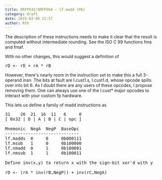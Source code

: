```yaml
---
title: ORFPX32/ORFPX64 - lf.madd (P6)
category: draft
date: 2015-03-06 21:57
author: Rth
---
```


The description of these instructions needs to make it clear that the result is computed without
intermediate rounding.  See the ISO C 99 functions fma and fmaf.

With no other changes, this would suggest a definition of

<pre>
rD <- rD + rA * rB
</pre>

However, there's nearly room in the instruction set to make this a full 3-operand insn.
The bits at fault are l.cust1.s, l.cust1.d, whose opcode spills over into bit 6.  As I doubt there
are any users of these opcodes, I propose removing them.  One can always use one of the l.cust*
major opcodes to interact with your custom fp hardware.

This lets us define a family of madd instructions as 

<pre>
31    26  21  16  11   6     0
[ 0x32 | D | A | B | C | opc ]

Mnemonic  NegA  NegP  BaseOpc
-----------------------------
lf.madds  0     0     0b000111
lf.msub   1     0     0b100000
lf.nmadd  0     1     0b100001
lf.nmsub  1     1     0b100011

Define inv(x,y) to return x with the sign-bit xor'd with y

rD <- (rA * inv(rB,NegP)) + inv(rC,NegA)
</pre>

